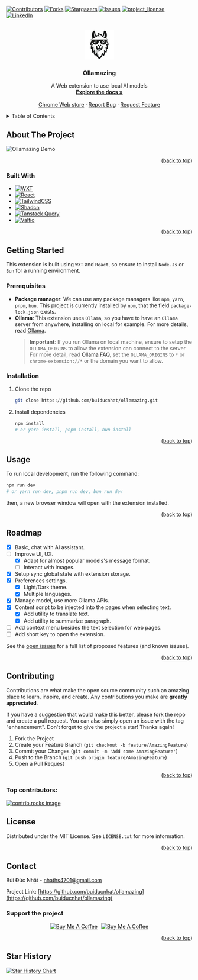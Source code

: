 <a id="readme-top"></a>

<!-- PROJECT SHIELDS -->

[![Contributors][contributors-shield]][contributors-url]
[![Forks][forks-shield]][forks-url]
[![Stargazers][stars-shield]][stars-url]
[![Issues][issues-shield]][issues-url]
[![project_license][license-shield]][license-url]
[![LinkedIn][linkedin-shield]][linkedin-url]

<!-- PROJECT LOGO -->
<br />
<div align="center">
  <a href="https://github.com/buiducnhat/ollamazing">
    <img src="docs/logo.png" alt="Logo" width="80" height="80">
  </a>

<h3 align="center">Ollamazing</h3>

  <p align="center">
    A Web extension to use local AI models
    <br />
    <a href="https://github.com/buiducnhat/ollamazing"><strong>Explore the docs »</strong></a>
    <br />
    <br />
    <a href="https://chromewebstore.google.com/detail/ollamazing/bfndpdpimcehljfgjdacbpapgbkecahi">Chrome Web store</a>
    &middot;
    <a href="https://github.com/buiducnhat/ollamazing/issues/new?labels=bug&template=bug-report---.md">Report Bug</a>
    &middot;
    <a href="https://github.com/buiducnhat/ollamazing/issues/new?labels=enhancement&template=feature-request---.md">Request Feature</a>
  </p>
</div>

<!-- TABLE OF CONTENTS -->
<details>
  <summary>Table of Contents</summary>
  <ol>
    <li>
      <a href="#about-the-project">About The Project</a>
      <ul>
        <li><a href="#built-with">Built With</a></li>
      </ul>
    </li>
    <li>
      <a href="#getting-started">Getting Started</a>
      <ul>
        <li><a href="#prerequisites">Prerequisites</a></li>
        <li><a href="#installation">Installation</a></li>
      </ul>
    </li>
    <li><a href="#usage">Usage</a></li>
    <li><a href="#roadmap">Roadmap</a></li>
    <li><a href="#contributing">Contributing</a></li>
    <li><a href="#license">License</a></li>
    <li><a href="#contact">Contact</a></li>
  </ol>
</details>

<!-- ABOUT THE PROJECT -->

## About The Project

![Ollamazing Demo][product-demo]

<p align="right">(<a href="#readme-top">back to top</a>)</p>

### Built With

- [![WXT][WXT]][WXT-url]
- [![React][React.js]][React-url]
- [![TailwindCSS][TailwindCSS]][TailwindCSS-url]
- [![Shadcn][Shadcn]][Shadcn-url]
- [![Tanstack Query][Tanstack Query]][Tanstack Query-url]
- [![Valtio][Valtio]][Valtio-url]
<p align="right">(<a href="#readme-top">back to top</a>)</p>

<!-- GETTING STARTED -->

## Getting Started

This extension is built using `WXT` and `React`, so ensure to install `Node.Js` or `Bun` for a running environment.

### Prerequisites

- **Package manager**: We can use any package managers like `npm`, `yarn`, `pnpm`, `bun`. This project is currently installed by `npm`, that the field `package-lock.json` exists.
- **Ollama**: This extension uses `Ollama`, so you have to have an `Ollama` server from anywhere, installing on local for example. For more details, read [Ollama](https://github.com/buiducnhat/ollama).
  > **Important**: If you run Ollama on local machine, ensure to setup the `OLLAMA_ORIGINS` to allow the extension can connect to the server
  > For more detail, read [Ollama FAQ](https://github.com/ollama/ollama/blob/main/docs/faq.md#how-do-i-configure-ollama-server), set the `OLLAMA_ORIGINS` to `*` or `chrome-extension://*` or the domain you want to allow.

### Installation

1. Clone the repo
   ```sh
   git clone https://github.com/buiducnhat/ollamazing.git
   ```
2. Install dependencies
   ```sh
   npm install
   # or yarn install, pnpm install, bun install
   ```

<p align="right">(<a href="#readme-top">back to top</a>)</p>

<!-- USAGE EXAMPLES -->

## Usage

To run local development, run the following command:

```sh
npm run dev
# or yarn run dev, pnpm run dev, bun run dev
```

then, a new browser window will open with the extension installed.

<p align="right">(<a href="#readme-top">back to top</a>)</p>

<!-- ROADMAP -->

## Roadmap

- [x] Basic, chat with AI assistant.
- [ ] Improve UI, UX.
  - [x] Adapt for almost popular models's message format.
  - [ ] Interact with images.
- [x] Setup sync global state with extension storage.
- [x] Preferences settings.
  - [x] Light/Dark theme.
  - [x] Multiple languages.
- [x] Manage model, use more Ollama APIs.
- [x] Content script to be injected into the pages when selecting text.
  - [x] Add utility to translate text.
  - [x] Add utility to summarize paragraph.
- [ ] Add context menu besides the text selection for web pages.
- [ ] Add short key to open the extension.

See the [open issues](https://github.com/buiducnhat/ollamazing/issues) for a full list of proposed features (and known issues).

<p align="right">(<a href="#readme-top">back to top</a>)</p>

<!-- CONTRIBUTING -->

## Contributing

Contributions are what make the open source community such an amazing place to learn, inspire, and create. Any contributions you make are **greatly appreciated**.

If you have a suggestion that would make this better, please fork the repo and create a pull request. You can also simply open an issue with the tag "enhancement".
Don't forget to give the project a star! Thanks again!

1. Fork the Project
2. Create your Feature Branch (`git checkout -b feature/AmazingFeature`)
3. Commit your Changes (`git commit -m 'Add some AmazingFeature'`)
4. Push to the Branch (`git push origin feature/AmazingFeature`)
5. Open a Pull Request

<p align="right">(<a href="#readme-top">back to top</a>)</p>

### Top contributors:

<a href="https://github.com/buiducnhat/ollamazing/graphs/contributors">
  <img src="https://contrib.rocks/image?repo=buiducnhat/ollamazing" alt="contrib.rocks image" />
</a>

<!-- LICENSE -->

## License

Distributed under the MIT License. See `LICENSE.txt` for more information.

<p align="right">(<a href="#readme-top">back to top</a>)</p>

<!-- CONTACT -->

## Contact

Bùi Đức Nhật - nhaths4701@gmail.com

Project Link: [https://github.com/buiducnhat/ollamazing](https://github.com/buiducnhat/ollamazing)

### Support the project

<div style="display: flex; justify-content: center; gap: 10px;">
  <a href="https://www.buymeacoffee.com/buiducnhat" target="_blank">
    <img src="https://cdn.buymeacoffee.com/buttons/v2/default-yellow.png" alt="Buy Me A Coffee" style="height: 60px !important;width: 217px !important;" >
  </a>
  <a href="https://ko-fi.com/buiducnhat" target="_blank">
    <img src="https://cdn.ko-fi.com/cdn/kofi1.png?v=3" alt="Buy Me A Coffee" style="height: 60px !important;width: 217px !important;" >
  </a>
</div>

<p align="right">(<a href="#readme-top">back to top</a>)</p>

## Star History

[![Star History Chart](https://api.star-history.com/svg?repos=buiducnhat/ollamazing&type=Date)](https://star-history.com/#buiducnhat/ollamazing&Date)


<!-- MARKDOWN LINKS & IMAGES -->
<!-- https://www.markdownguide.org/basic-syntax/#reference-style-links -->

[contributors-shield]: https://img.shields.io/github/contributors/buiducnhat/ollamazing.svg?style=for-the-badge
[contributors-url]: https://github.com/buiducnhat/ollamazing/graphs/contributors
[forks-shield]: https://img.shields.io/github/forks/buiducnhat/ollamazing.svg?style=for-the-badge
[forks-url]: https://github.com/buiducnhat/ollamazing/network/members
[stars-shield]: https://img.shields.io/github/stars/buiducnhat/ollamazing.svg?style=for-the-badge
[stars-url]: https://github.com/buiducnhat/ollamazing/stargazers
[issues-shield]: https://img.shields.io/github/issues/buiducnhat/ollamazing.svg?style=for-the-badge
[issues-url]: https://github.com/buiducnhat/ollamazing/issues
[license-shield]: https://img.shields.io/github/license/buiducnhat/ollamazing.svg?style=for-the-badge
[license-url]: https://github.com/buiducnhat/ollamazing/blob/master/LICENSE.txt
[linkedin-shield]: https://img.shields.io/badge/-LinkedIn-black.svg?style=for-the-badge&logo=linkedin&colorB=555
[linkedin-url]: https://linkedin.com/in/buiducnhat
[product-demo]: docs/demo.gif
[WXT]: https://img.shields.io/badge/wxt-black?style=for-the-badge&logo=wxt
[WXT-url]: https://wxt.dev/
[React.js]: https://img.shields.io/badge/React-20232A?style=for-the-badge&logo=react&logoColor=61DAFB
[React-url]: https://reactjs.org/
[TailwindCSS]: https://img.shields.io/badge/tailwindcss-black?style=for-the-badge&logo=tailwindcss
[TailwindCSS-url]: https://tailwindcss.com/
[Shadcn]: https://img.shields.io/badge/shadcn-black?style=for-the-badge&logo=shadcnui
[Shadcn-url]: https://ui.shadcn.com/
[Tanstack Query]: https://img.shields.io/badge/tanstackquery-black?style=for-the-badge&logo=reactquery
[Tanstack Query-url]: https://tanstack.com/query
[Valtio]: https://img.shields.io/badge/valtio-gray?style=for-the-badge&logo=data:image/png;base64,iVBORw0KGgoAAAANSUhEUgAAADAAAAAwCAIAAADYYG7QAAABB0lEQVR4nOyVwYmGMBCFdxfRDkK85WQzerACG0kbViA24N0OrMACLEAN6MXs3twgyz7dgWV+mO/mY5x8IRPy8cYMEUKIEEKEECKEECGECCHYCUXE/621Sqnfa4ZhaNuWuNBdxnH8RDRNc78huyMTIQQ7IeotK4oijuMw0Vr3ff8fQtbaqqrCJM/zuq6NMWfinCvL8s82z4SUUlmWhUmSJMaYMFyWhWLDcYZECPFghvZ9v4zIcRzOuTBc19V7fynbtu3+Ku/3S38kTdMo+t6V936aJmJPEpfHdZ5nYkN2MyRCCHZC1Me16zqt9fn56Ia/BuyOTIQQIoQQIYQIIUQIIUKIrwAAAP//7BxzdBirqlAAAAAASUVORK5CYII=
[Valtio-url]: https://valtio.dev/
